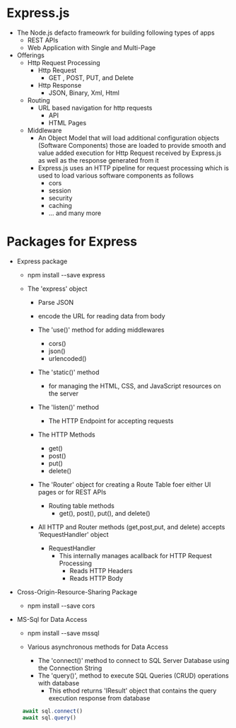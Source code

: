 # Express.js
- The Node.js defacto frameowrk for building following types of apps
    - REST APIs
    - Web Application with Single and Multi-Page
- Offerings
    - Http Request Processing
        - Http Request
            - GET , POST, PUT, and Delete
        - Http Response 
            - JSON, Binary, Xml, Html
    - Routing    
        - URL based navigation for http requests
            - API
            - HTML Pages
    - Middleware
        - An Object Model that will load additional configuration objects (Software Components) those are loaded to provide smooth and value added execution for Http Request received by Express.js as well as the response generated from it
        - Express.js uses an HTTP pipeline for request processing which is used to load various software components as follows
            - cors
            - session
            - security
            - caching
            - ... and many more

# Packages for Express

- Express package
    - npm install --save express

    - The 'express' object
        - Parse JSON
        - encode the URL for reading data from body
        - The 'use()' method for adding middlewares
            - cors()
            - json()
            - urlencoded()
        - The 'static()' method
            - for managing the HTML, CSS, and JavaScript resources on the server
        - The 'listen()' method
            - The HTTP Endpoint for accepting requests
        - The HTTP Methods
            - get()
            - post()
            - put()
            - delete()

        - The 'Router' object for creating a Route Table foer either UI pages or for REST APIs
            - Routing table methods
                - get(), post(), put(), and delete()      
        - All HTTP and Router methods (get,post,put, and delete) accepts 'RequestHandler' object 
            - RequestHandler
                - This internally manages acallback for HTTP Request Processing
                    - Reads HTTP Headers
                    - Reads HTTP Body

- Cross-Origin-Resource-Sharing Package
    - npm install --save cors      
- MS-Sql for Data Access
    - npm install --save mssql

    - Various asynchronous methods for Data Access
        - The 'connect()' method to connect to SQL Server Database using the Connection String
        - The 'query()', method to execute SQL Queries (CRUD) operations with database
            - This ethod returns 'IResult' object that contains the query execution response from database
````javascript
     await sql.connect()
     await sql.query()
````   


